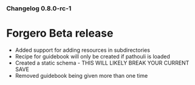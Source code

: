 ### Changelog 0.8.0-rc-1

# Forgero Beta release

* Added support for adding resources in subdirectories
* Recipe for guidebook will only be created if pathouli is loaded
* Created a static schema - THIS WILL LIKELY BREAK YOUR CURRENT SAVE
* Removed guidebook being given more than one time
